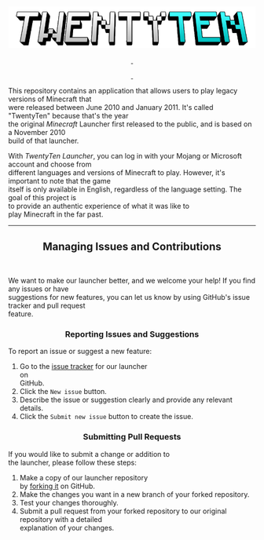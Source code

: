 <div style="text-align:center;">
   <a href="https://github.com/Kawaxte/TwentyTenLauncher/blob/nightly/twentyten.png">
      <img src="https://raw.githubusercontent.com/Kawaxte/TwentyTenLauncher/nightly/twentyten.png" alt="">
   </a>
</div>

<p style="text-align:center;">
   <a href="https://www.azul.com/downloads/?version=java-8-lts&package=jre#zulu">
      <img src="https://img.shields.io/badge/Java-8%2B-blue?style=for-the-badge" alt="">
   </a>
   <img src="https://img.shields.io/github/license/Kawaxte/TwentyTenLauncher?style=for-the-badge" alt="">
</p>

<p style="text-align:center;">
   <a href="https://https://github.com/Kawaxte/TwentyTenLauncher/releases/latest">
      <img src="https://img.shields.io/github/v/release/Kawaxte/TwentyTenLauncher?include_prereleases&sort=date&style=for-the-badge" alt="">
   </a>
   <img src="https://img.shields.io/github/downloads/Kawaxte/TwentyTenLauncher/total?style=for-the-badge" alt="">
</p>

This repository contains an application that allows users to play legacy versions of Minecraft
that  
were released between June 2010 and January 2011. It's called "TwentyTen" because that's the year  
the original _Minecraft_ Launcher first released to the public, and is based on a November 2010  
build of that launcher.

With _TwentyTen Launcher_, you can log in with your Mojang or Microsoft account and choose from  
different languages and versions of Minecraft to play. However, it's important to note that the
game  
itself is only available in English, regardless of the language setting. The goal of this project
is  
to provide an authentic experience of what it was like to  
play Minecraft in the far past.

---  

<h2 align="center">Managing Issues and Contributions</h2>
<p align="center">
<img src="https://img.shields.io/github/issues/Kawaxte/TwentyTenLauncher?style=for-the-badge" alt="">
<img src="https://img.shields.io/github/issues-pr/Kawaxte/TwentyTenLauncher?style=for-the-badge" alt="">
</p>

We want to make our launcher better, and we welcome your help! If you find any issues or have  
suggestions for new features, you can let us know by using GitHub's issue tracker and pull request  
feature.

<h3 align="center">Reporting Issues and Suggestions</h3>

To report an issue or suggest a new feature:

1. Go to the [issue tracker](https://github.com/Kawaxte/TwentyTenLauncher/issues) for our launcher  
   on  
   GitHub.
2. Click the `New issue` button.
3. Describe the issue or suggestion clearly and provide any relevant details.
4. Click the `Submit new issue` button to create the issue.

<h3 align="center">Submitting Pull Requests</h3>

If you would like to submit a change or addition to  
the launcher, please follow these steps:

1. Make a copy of our launcher repository  
   by [forking it](https://docs.github.com/en/get-started/quickstart/fork-a-repo) on GitHub.
2. Make the changes you want in a new branch of your forked repository.
3. Test your changes thoroughly.
4. Submit a pull request from your forked repository to our original repository with a detailed  
   explanation of your changes.